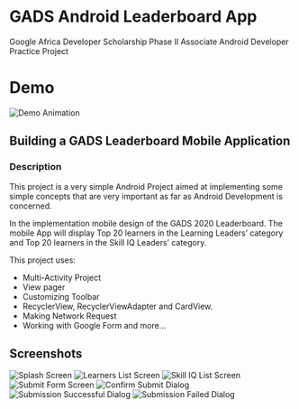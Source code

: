 # GADS Android Leaderboard App 
Google Africa Developer Scholarship Phase II Associate Android Developer Practice Project

# Demo
![Demo Animation](screenshots/demo.gif)

## Building a GADS Leaderboard Mobile Application

### Description
This project is a very simple Android Project aimed at implementing some simple concepts that are very important as far as Android Development is concerned.

In the implementation mobile design of the GADS 2020 Leaderboard. The mobile App will display Top 20 learners in the Learning Leaders’ category and Top 20 learners in the Skill IQ Leaders’ category.

This project uses:
 - Multi-Activity Project
 - View pager
 - Customizing Toolbar
 - RecyclerView, RecyclerViewAdapter and CardView.
 - Making Network Request
 - Working with Google Form and more...

## Screenshots
 ![Splash Screen](screenshots/1.png)
 ![Learners List Screen](screenshots/2.png)
 ![Skill IQ List Screen](screenshots/3.png)
 ![Submit Form Screen](screenshots/4.png)
 ![Confirm Submit Dialog](screenshots/5.png)
 ![Submission Successful Dialog](screenshots/6.png)
 ![Submission Failed Dialog](screenshots/7.png)
